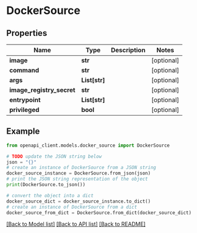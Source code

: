 # DockerSource


## Properties

Name | Type | Description | Notes
------------ | ------------- | ------------- | -------------
**image** | **str** |  | [optional] 
**command** | **str** |  | [optional] 
**args** | **List[str]** |  | [optional] 
**image_registry_secret** | **str** |  | [optional] 
**entrypoint** | **List[str]** |  | [optional] 
**privileged** | **bool** |  | [optional] 

## Example

```python
from openapi_client.models.docker_source import DockerSource

# TODO update the JSON string below
json = "{}"
# create an instance of DockerSource from a JSON string
docker_source_instance = DockerSource.from_json(json)
# print the JSON string representation of the object
print(DockerSource.to_json())

# convert the object into a dict
docker_source_dict = docker_source_instance.to_dict()
# create an instance of DockerSource from a dict
docker_source_from_dict = DockerSource.from_dict(docker_source_dict)
```
[[Back to Model list]](../README.md#documentation-for-models) [[Back to API list]](../README.md#documentation-for-api-endpoints) [[Back to README]](../README.md)


